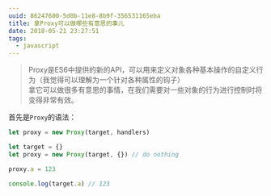 ```yaml
---
uuid: 86247600-5d0b-11e8-8b9f-356531165eba
title: 拿Proxy可以做哪些有意思的事儿
date: 2018-05-21 23:27:51
tags:
  - javascript
---
```


> Proxy是ES6中提供的新的API，可以用来定义对象各种基本操作的自定义行为（我觉得可以理解为一个针对各种属性的钩子）  
> 拿它可以做很多有意思的事情，在我们需要对一些对象的行为进行控制时将变得非常有效。  

<!-- more -->

首先是`Proxy`的语法：
```javascript
let proxy = new Proxy(target, handlers)

let target = {}
let proxy = new Proxy(target, {}) // do nothing

proxy.a = 123

console.log(target.a) // 123
```

